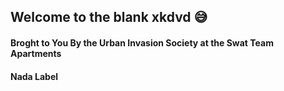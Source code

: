 ## Welcome to the blank xkdvd 😅

#### Broght to You By the Urban Invasion Society at the Swat Team Apartments




#### Nada Label



